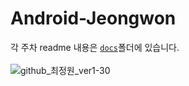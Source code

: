 # Android-Jeongwon
각 주차 readme 내용은 [`docs`](https://github.com/29th-WE-SOPT-Android-Part/Android-Jeongwon/tree/main/app/docs/)폴더에 있습니다. <br><br>
![github_최정원_ver1-30](https://user-images.githubusercontent.com/70698151/135754672-247d3366-22e1-4131-9cc4-69781c943a66.png)
